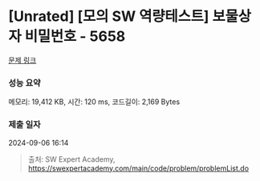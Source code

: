 # [Unrated] [모의 SW 역량테스트] 보물상자 비밀번호 - 5658 

[문제 링크](https://swexpertacademy.com/main/code/problem/problemDetail.do?contestProbId=AWXRUN9KfZ8DFAUo) 

### 성능 요약

메모리: 19,412 KB, 시간: 120 ms, 코드길이: 2,169 Bytes

### 제출 일자

2024-09-06 16:14



> 출처: SW Expert Academy, https://swexpertacademy.com/main/code/problem/problemList.do